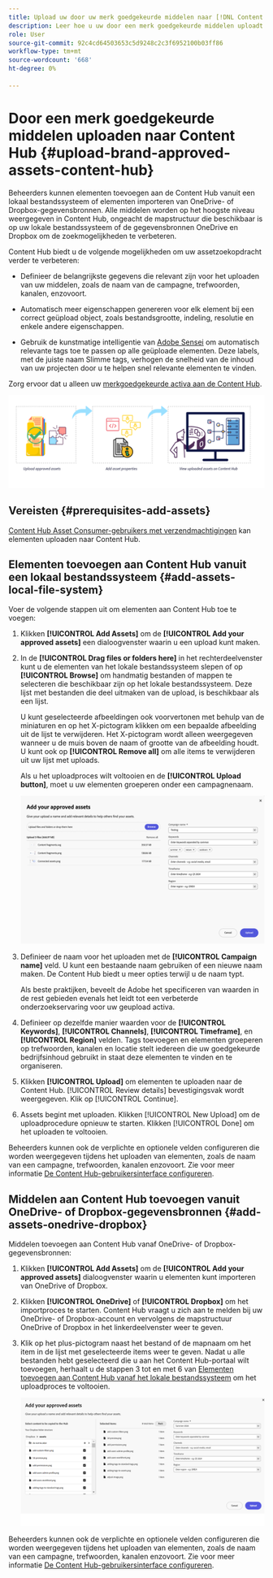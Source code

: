 ```yaml
---
title: Upload uw door uw merk goedgekeurde middelen naar [!DNL Content Hub]
description: Leer hoe u uw door een merk goedgekeurde middelen uploadt naar Content Hub
role: User
source-git-commit: 92c4cd64503653c5d9248c2c3f6952100b03ff86
workflow-type: tm+mt
source-wordcount: '668'
ht-degree: 0%

---
```



# Door een merk goedgekeurde middelen uploaden naar Content Hub {#upload-brand-approved-assets-content-hub}

Beheerders kunnen elementen toevoegen aan de Content Hub vanuit een lokaal bestandssysteem of elementen importeren van OneDrive- of Dropbox-gegevensbronnen. Alle middelen worden op het hoogste niveau weergegeven in Content Hub, ongeacht de mapstructuur die beschikbaar is op uw lokale bestandssysteem of de gegevensbronnen OneDrive en Dropbox om de zoekmogelijkheden te verbeteren.

Content Hub biedt u de volgende mogelijkheden om uw assetzoekopdracht verder te verbeteren:

* Definieer de belangrijkste gegevens die relevant zijn voor het uploaden van uw middelen, zoals de naam van de campagne, trefwoorden, kanalen, enzovoort.

* Automatisch meer eigenschappen genereren voor elk element bij een correct geüpload object, zoals bestandsgrootte, indeling, resolutie en enkele andere eigenschappen.

* Gebruik de kunstmatige intelligentie van [Adobe Sensei](https://www.adobe.com/sensei.html) om automatisch relevante tags toe te passen op alle geüploade elementen. Deze labels, met de juiste naam Slimme tags, verhogen de snelheid van de inhoud van uw projecten door u te helpen snel relevante elementen te vinden.

Zorg ervoor dat u alleen uw [merkgoedgekeurde activa aan de Content Hub](/help/assets/approve-assets.md).

![Door een merk goedgekeurde middelen uploaden](assets/upload-brand-approved-assets.png)

## Vereisten {#prerequisites-add-assets}

[Content Hub Asset Consumer-gebruikers met verzendmachtigingen](/help/assets/deploy-content-hub.md#onboard-content-hub-consumer-users-submission-rights) kan elementen uploaden naar Content Hub.

## Elementen toevoegen aan Content Hub vanuit een lokaal bestandssysteem {#add-assets-local-file-system}

Voer de volgende stappen uit om elementen aan Content Hub toe te voegen:

1. Klikken **[!UICONTROL Add Assets]** om de **[!UICONTROL Add your approved assets]** een dialoogvenster waarin u een upload kunt maken.

1. In de **[!UICONTROL Drag files or folders here]** in het rechterdeelvenster kunt u de elementen van het lokale bestandssysteem slepen of op **[!UICONTROL Browse]** om handmatig bestanden of mappen te selecteren die beschikbaar zijn op het lokale bestandssysteem. Deze lijst met bestanden die deel uitmaken van de upload, is beschikbaar als een lijst.


   U kunt geselecteerde afbeeldingen ook voorvertonen met behulp van de miniaturen en op het X-pictogram klikken om een bepaalde afbeelding uit de lijst te verwijderen. Het X-pictogram wordt alleen weergegeven wanneer u de muis boven de naam of grootte van de afbeelding houdt. U kunt ook op **[!UICONTROL Remove all]** om alle items te verwijderen uit uw lijst met uploads.

   Als u het uploadproces wilt voltooien en de **[!UICONTROL Upload button]**, moet u uw elementen groeperen onder een campagnenaam.

   ![Elementen uploaden naar Content Hub](assets/upload-assets-content-hub.png)

1. Definieer de naam voor het uploaden met de **[!UICONTROL Campaign name]** veld. U kunt een bestaande naam gebruiken of een nieuwe naam maken. De Content Hub biedt u meer opties terwijl u de naam typt. <!--You can define multiple Campaign names for your upload. While you are typing a name, either click anywhere else within the dialog box or press the `,` (Comma) key to register the name.-->

   Als beste praktijken, beveelt de Adobe het specificeren van waarden in de rest gebieden evenals het leidt tot een verbeterde onderzoekservaring voor uw geupload activa.

1. Definieer op dezelfde manier waarden voor de **[!UICONTROL Keywords]**, **[!UICONTROL Channels]**, **[!UICONTROL Timeframe]**, en **[!UICONTROL Region]** velden. Tags toevoegen en elementen groeperen op trefwoorden, kanalen en locatie stelt iedereen die uw goedgekeurde bedrijfsinhoud gebruikt in staat deze elementen te vinden en te organiseren.

1. Klikken **[!UICONTROL Upload]** om elementen te uploaden naar de Content Hub. [!UICONTROL Review details] bevestigingsvak wordt weergegeven. Klik op [!UICONTROL Continue].

1. Assets begint met uploaden. Klikken [!UICONTROL New Upload] om de uploadprocedure opnieuw te starten. Klikken [!UICONTROL Done] om het uploaden te voltooien.

Beheerders kunnen ook de verplichte en optionele velden configureren die worden weergegeven tijdens het uploaden van elementen, zoals de naam van een campagne, trefwoorden, kanalen enzovoort. Zie voor meer informatie [De Content Hub-gebruikersinterface configureren](configure-content-hub-ui-options.md#configure-upload-options-content-hub).


## Middelen aan Content Hub toevoegen vanuit OneDrive- of Dropbox-gegevensbronnen {#add-assets-onedrive-dropbox}

Middelen toevoegen aan Content Hub vanaf OneDrive- of Dropbox-gegevensbronnen:

1. Klikken **[!UICONTROL Add Assets]** om de **[!UICONTROL Add your approved assets]** dialoogvenster waarin u elementen kunt importeren van OneDrive of Dropbox.

1. Klikken **[!UICONTROL OneDrive]** of **[!UICONTROL Dropbox]** om het importproces te starten. Content Hub vraagt u zich aan te melden bij uw OneDrive- of Dropbox-account en vervolgens de mapstructuur OneDrive of Dropbox in het linkerdeelvenster weer te geven.

1. Klik op het plus-pictogram naast het bestand of de mapnaam om het item in de lijst met geselecteerde items weer te geven. Nadat u alle bestanden hebt geselecteerd die u aan het Content Hub-portaal wilt toevoegen, herhaalt u de stappen 3 tot en met 6 van [Elementen toevoegen aan Content Hub vanaf het lokale bestandssysteem](#add-assets-local-file-system) om het uploadproces te voltooien.

   ![Elementen uploaden naar Content Hub vanaf OneDrive of Dropbox](assets/add-assets-onedrive-dropbox.png)

Beheerders kunnen ook de verplichte en optionele velden configureren die worden weergegeven tijdens het uploaden van elementen, zoals de naam van een campagne, trefwoorden, kanalen enzovoort. Zie voor meer informatie [De Content Hub-gebruikersinterface configureren](configure-content-hub-ui-options.md#configure-upload-options-content-hub).

